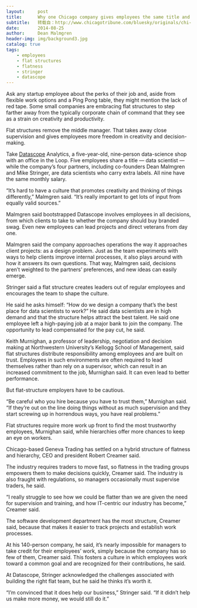 ```yaml
---
layout:     post
title:      Why one Chicago company gives employees the same title and salary
subtitle:   转载自：http://www.chicagotribune.com/bluesky/originals/chi-flat-structure-datascope-analytics-geneva-trading-bsi-20140825-story.html
date:       2014-08-25
author:     Dean Malmgren
header-img: img/background3.jpg
catalog: true
tags:
    - employees
    - flat structures
    - flatness
    - stringer
    - datascope
---
```


Ask any startup employee about the perks of their job and, aside from flexible work options and a Ping Pong table, they might mention the lack of red tape. Some small companies are embracing flat structures to step farther away from the typically corporate chain of command that they see as a strain on creativity and productivity.

Flat structures remove the middle manager. That takes away close supervision and gives employees more freedom in creativity and decision-making.



Take [Datascope](http://www.chicagotribune.com/topic/business/datascope-corporation-ORCRP004336-topic.html) Analytics, a five-year-old, nine-person data-science shop with an office in the Loop. Five employees share a title — data scientist — while the company’s four partners, including co-founders Dean Malmgren and Mike Stringer, are data scientists who carry extra labels. All nine have the same monthly salary.

“It’s hard to have a culture that promotes creativity and thinking of things differently,” Malmgren said. “It’s really important to get lots of input from equally valid sources.”



Malmgren said bootstrapped Datascope involves employees in all decisions, from which clients to take to whether the company should buy branded swag. Even new employees can lead projects and direct veterans from day one.

Malmgren said the company approaches operations the way it approaches client projects: as a design problem. Just as the team experiments with ways to help clients improve internal processes, it also plays around with how it answers its own questions. That way, Malmgren said, decisions aren’t weighted to the partners’ preferences, and new ideas can easily emerge.

Stringer said a flat structure creates leaders out of regular employees and encourages the team to shape the culture.

He said he asks himself: “How do we design a company that’s the best place for data scientists to work?” He said data scientists are in high demand and that the structure helps attract the best talent. He said one employee left a high-paying job at a major bank to join the company. The opportunity to lead compensated for the pay cut, he said.

Keith Murnighan, a professor of leadership, negotiation and decision making at Northwestern University’s Kellogg School of Management, said flat structures distribute responsibility among employees and are built on trust. Employees in such environments are often required to lead themselves rather than rely on a supervisor, which can result in an increased commitment to the job, Murnighan said. It can even lead to better performance.

But flat-structure employers have to be cautious.

“Be careful who you hire because you have to trust them,” Murnighan said. “If they’re out on the line doing things without as much supervision and they start screwing up in horrendous ways, you have real problems.”

Flat structures require more work up front to find the most trustworthy employees, Murnighan said, while hierarchies offer more chances to keep an eye on workers.



Chicago-based Geneva Trading has settled on a hybrid structure of flatness and hierarchy, CEO and president Robert Creamer said.

The industry requires traders to move fast, so flatness in the trading groups empowers them to make decisions quickly, Creamer said. The industry is also fraught with regulations, so managers occasionally must supervise traders, he said.

“I really struggle to see how we could be flatter than we are given the need for supervision and training, and how IT-centric our industry has become,” Creamer said.

The software development department has the most structure, Creamer said, because that makes it easier to track projects and establish work processes.

At his 140-person company, he said, it’s nearly impossible for managers to take credit for their employees’ work, simply because the company has so few of them, Creamer said. This fosters a culture in which employees work toward a common goal and are recognized for their contributions, he said.

At Datascope, Stringer acknowledged the challenges associated with building the right flat team, but he said he thinks it’s worth it.

“I’m convinced that it does help our business,” Stringer said. “If it didn’t help us make more money, we would still do it.”
